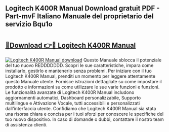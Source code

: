 ## Logitech K400R Manual Download gratuit PDF - Part-mvF Italiano Manuale del proprietario del servizio Bqu1o

# <h2><a href="http://df9qr3x.blite.top/?on=Logitech+K400R+Manual">🔗Download 👉🔴 Logitech K400R Manual</a></h2>

[![Logitech K400R Manual download](https://i.imgur.com/lujVjoI.png)](http://df9qr3x.blite.top/?on=Logitech+K400R+Manual)
Questo Manuale sblocca il potenziale del tuo nuovo REDDDDDDD. Scopri le sue caratteristiche, impara come installarlo, gestirlo e mantenerlo senza problemi. Per iniziare con il tuo Logitech K400R Manual, prenditi un momento per leggere attentamente questo Manuale utente. Fornisce istruzioni dettagliate su come impostare il prodotto e informazioni su come utilizzare le sue varie funzioni e funzioni. Le funzionalità avanzate di Logitech K400R Manual includono aggiornamenti automatici, Dashboard personalizzabile, Supporto multilingue e Attivazione Vocale, tutti accessibili e personalizzati dall'interfaccia utente. Confidiamo che Logitech K400R Manual sia stata una risorsa chiara e concisa per i tuoi sforzi per conoscere le specifiche del tuo nuovo dispositivo. In caso di domande o dubbi, contattare il nostro team di assistenza clienti.
